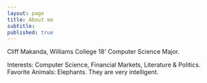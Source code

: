 ```yaml
---
layout: page
title: About me
subtitle: 
published: true
---
```


Cliff Makanda, 
Williams College 18'
Computer Science Major.

Interests: Computer Science, Financial Markets, Literature & Politics.
Favorite Animals: Elephants. They are very intelligent.
